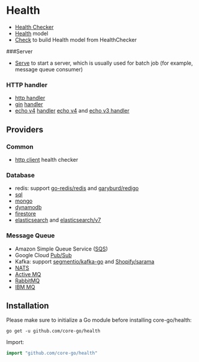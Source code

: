 # Health
- [Health Checker](https://github.com/core-go/health/blob/main/health_checker.go)
- [Health](https://github.com/core-go/health/blob/main/health.go) model
- [Check](https://github.com/core-go/health/blob/main/check.go) to build Health model from HealthChecker

###Server
- [Serve](https://github.com/core-go/health/blob/main/server/serve.go) to start a server, which is usually used for batch job (for example, message queue consumer)

### HTTP handler
- [http handler](https://github.com/core-go/health/blob/main/health_handler.go)
- [gin](https://github.com/gin-gonic/gin) [handler](https://github.com/core-go/health/blob/main/gin/health_handler.go)
- [echo v4](https://github.com/labstack/echo) [handler](https://github.com/core-go/health/blob/main/echo/health_handler.go) [echo v4](https://github.com/labstack/echo) and [echo v3 handler](https://github.com/core-go/health/blob/main/echo_v3/health_handler.go)

## Providers
### Common
- [http client](https://github.com/core-go/health/blob/main/http/health_checker.go) health checker

### Database  
- redis: support [go-redis/redis](https://github.com/core-go/health/blob/main/redis/health_checker.go) and [garyburd/redigo](https://github.com/core-go/health/blob/main/redigo/health_checker.go)
- [sql](https://github.com/core-go/health/blob/main/sql/health_checker.go)
- [mongo](https://github.com/core-go/health/blob/main/mongo/health_checker.go)
- [dynamodb](https://github.com/core-go/health/blob/main/dynamodb/health_checker.go)
- [firestore](https://github.com/core-go/health/blob/main/firestore/health_checker.go)
- [elasticsearch](https://github.com/core-go/health/blob/main/elasticsearch/health_checker.go) and [elasticsearch/v7](https://github.com/core-go/health/blob/main/elasticsearch/v7/health_checker.go)

### Message Queue
- Amazon Simple Queue Service ([SQS](https://github.com/core-go/health/blob/main/sqs/health_checker.go))
- Google Cloud [Pub/Sub](https://github.com/core-go/health/blob/main/pubsub/health_checker.go)
- Kafka: support [segmentio/kafka-go](https://github.com/core-go/health/blob/main/kafka/health_checker.go) and [Shopify/sarama](https://github.com/core-go/health/blob/main/sarama/health_checker.go)
- [NATS](https://github.com/core-go/health/blob/main/nats/health_checker.go)
- [Active MQ](https://github.com/core-go/health/blob/main/amq/health_checker.go)
- [RabbitMQ](https://github.com/core-go/health/blob/main/rabbitmq/health_checker.go)
- [IBM MQ](https://github.com/core-go/health/blob/main/ibm-mq/health_checker.go)

## Installation
Please make sure to initialize a Go module before installing core-go/health:

```shell
go get -u github.com/core-go/health
```

Import:
```go
import "github.com/core-go/health"
```